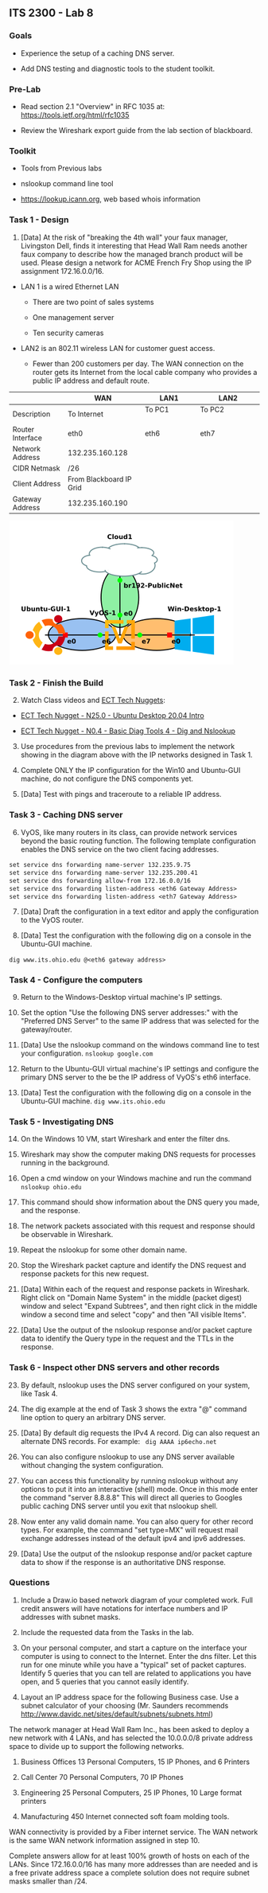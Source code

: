 ## ITS 2300 - Lab 8
### Goals 

-   Experience the setup of a caching DNS server.

-   Add DNS testing and diagnostic tools to the student toolkit.

### Pre-Lab

-   Read section 2.1 "Overview" in RFC 1035 at: <https://tools.ietf.org/html/rfc1035>

-   Review the Wireshark export guide from the lab section of blackboard.

### Toolkit

-   Tools from Previous labs

-   nslookup command line tool

-   <https://lookup.icann.org>, web based whois information

### Task 1 - Design 

1.  [Data] At the risk of "breaking the 4th wall" your faux manager, Livingston Dell, finds it interesting that Head Wall Ram needs another faux company to describe how the managed branch product will be used. Please design a network for ACME French Fry Shop using the IP assignment 172.16.0.0/16.

-   LAN 1 is a wired Ethernet LAN

    -   There are two point of sales systems

    -   One management server

    -   Ten security cameras

-   LAN2 is an 802.11 wireless LAN for customer guest access.

    -   Fewer than 200 customers per day. The WAN connection on the router gets its Internet from the local cable company who provides a public IP address and default route.

|                   |**WAN**            |**LAN1**           |**LAN2**
|--                         |--                 |--                 |--
|Description                |To Internet        |To PC1&nbsp; &nbsp; &nbsp; &nbsp; &nbsp; &nbsp; &nbsp; &nbsp; &nbsp; &nbsp; &nbsp; &nbsp; &nbsp; &nbsp;             |To PC2&nbsp; &nbsp; &nbsp; &nbsp; &nbsp; &nbsp; &nbsp; &nbsp; &nbsp; &nbsp; &nbsp; &nbsp; &nbsp; &nbsp; &nbsp; &nbsp; &nbsp; &nbsp;
|Router Interface           |eth0               |eth6               |eth7
|Network Address            |132.235.160.128    |                   |
|CIDR Netmask               |/26                |                   |
|Client Address              | From Blackboard IP Grid|              |
|Gateway Address            |132.235.160.190    |                   |

![](lab9.png)

### Task 2 - Finish the Build 

2.  Watch Class videos and [ECT Tech Nuggets](https://www.youtube.com/playlist?list=PLEA5GnkCPRTlvN_eyR99jOSsBCaV6khRS):

-   [ECT Tech Nugget - N25.0 - Ubuntu Desktop 20.04 Intro](https://www.youtube.com/watch?v=X4bfK24sbzM&list=PLEA5GnkCPRTlvN_eyR99jOSsBCaV6khRS&index=34)

-   [ECT Tech Nugget - N0.4 - Basic Diag Tools 4 - Dig and Nslookup](https://www.youtube.com/watch?v=gD-Tk1Bk7x0&list=PLEA5GnkCPRTlvN_eyR99jOSsBCaV6khRS&index=4)

3.  Use procedures from the previous labs to implement the network showing in the diagram above with the IP networks designed in Task 1.

4.  Complete ONLY the IP configuration for the Win10 and Ubuntu-GUI machine, do not configure the DNS components yet.

5.  [Data] Test with pings and traceroute to a reliable IP address.

### Task 3 - Caching DNS server

6.  VyOS, like many routers in its class, can provide network services beyond the basic routing function. The following template configuration enables the DNS service on the two client facing addresses.
```
set service dns forwarding name-server 132.235.9.75
set service dns forwarding name-server 132.235.200.41
set service dns forwarding allow-from 172.16.0.0/16
set service dns forwarding listen-address <eth6 Gateway Address>
set service dns forwarding listen-address <eth7 Gateway Address>
```

7.  [Data] Draft the configuration in a text editor and apply the configuration to the VyOS router.

8.  [Data] Test the configuration with the following dig on a console in the Ubuntu-GUI machine.

`dig www.its.ohio.edu @<eth6 gateway address>`

### Task 4 - Configure the computers

9.  Return to the Windows-Desktop virtual machine's IP settings.

10. Set the option "Use the following DNS server addresses:" with the "Preferred DNS Server" to the same IP address that was selected for the gateway/router.

11. [Data] Use the nslookup command on the windows command line to test your configuration.
`nslookup google.com`

12. Return to the Ubuntu-GUI virtual machine's IP settings and configure the primary DNS server to the be the IP address of VyOS's eth6 interface.

13. [Data] Test the configuration with the following dig on a console in the Ubuntu-GUI machine.
``dig www.its.ohio.edu``

### Task 5 - Investigating DNS

14. On the Windows 10 VM, start Wireshark and enter the filter dns.

15. Wireshark may show the computer making DNS requests for processes running in the background.

16. Open a cmd window on your Windows machine and run the command
    ``nslookup ohio.edu``

17. This command should show information about the DNS query you made, and the response.

18. The network packets associated with this request and response should be observable in Wireshark.

19. Repeat the nslookup for some other domain name.

20. Stop the Wireshark packet capture and identify the DNS request and response packets for this new request.

21. [Data] Within each of the request and response packets in Wireshark. Right click on "Domain Name System" in the middle (packet digest) window and select "Expand Subtrees", and then right click in
the middle window a second time and select "copy" and then "All visible Items".

22. [Data] Use the output of the nslookup response and/or packet capture data to identify the Query type in the request and the TTLs in the response.

### Task 6 - Inspect other DNS servers and other records

23. By default, nslookup uses the DNS server configured on your system, like Task 4.

24. The dig example at the end of Task 3 shows the extra "@" command line option to query an arbitrary DNS server.

25. [Data] By default dig requests the IPv4 A record. Dig can also request an alternate DNS records. For example:
`` dig AAAA ip6echo.net``

26. You can also configure nslookup to use any DNS server available without changing the system configuration.

27. You can access this functionality by running nslookup without any options to put it into an interactive (shell) mode. Once in this mode enter the command "server 8.8.8.8" This will direct all queries to Googles public caching DNS server until you exit that nslookup shell.

28. Now enter any valid domain name. You can also query for other record types. For example, the command "set type=MX" will request mail exchange addresses instead of the default ipv4 and ipv6 addresses.

29. [Data] Use the output of the nslookup response and/or packet capture data to show if the response is an authoritative DNS response.

### Questions

1.  Include a Draw.io based network diagram of your completed work. Full credit answers will have notations for interface numbers and IP addresses with subnet masks.

2.  Include the requested data from the Tasks in the lab.

3.  On your personal computer, and start a capture on the interface your computer is using to connect to the Internet. Enter the dns filter. Let this run for one minute while you have a "typical" set of packet captures. Identify 5 queries that you can tell are related to applications you have open, and 5 queries that you cannot easily identify.

4.  Layout an IP address space for the following Business case. Use a subnet calculator of your choosing (Mr. Saunders recommends <http://www.davidc.net/sites/default/subnets/subnets.html>)

The network manager at Head Wall Ram Inc., has been asked to deploy a new network with 4 LANs, and has selected the 10.0.0.0/8 private address space to divide up to support the following networks.

1)  Business Offices 13 Personal Computers, 15 IP Phones, and 6 Printers

2)  Call Center 70 Personal Computers, 70 IP Phones

3)  Engineering 25 Personal Computers, 25 IP Phones, 10 Large format printers

4)  Manufacturing 450 Internet connected soft foam molding tools.

WAN connectivity is provided by a Fiber internet service. The WAN network is the same WAN network information assigned in step 10.

Complete answers allow for at least 100% growth of hosts on each of the LANs. Since 172.16.0.0/16 has many more addresses than are needed and is a free private address space a complete solution does not require subnet masks smaller than /24.
